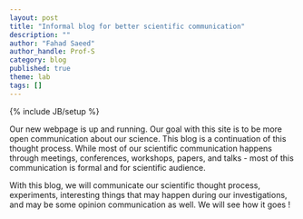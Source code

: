 ```yaml
---
layout: post
title: "Informal blog for better scientific communication"
description: ""
author: "Fahad Saeed"
author_handle: Prof-S
category: blog
published: true
theme: lab
tags: []
---
```

{% include JB/setup %}


Our new webpage is up and running. Our goal with this site is to be more open communication about our science. This blog is a continuation of this thought process. While most of our scientific communication happens through meetings, conferences, workshops, papers, and talks - most of this communication is formal and for scientific audience. 

With this blog, we will communicate our scientific thought process, experiments, interesting things that may happen during our investigations, and may be some opinion communication as well. We will see how it goes !

